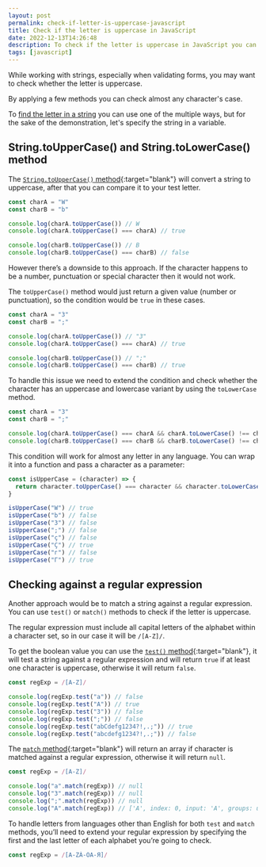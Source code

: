```yaml
---
layout: post
permalink: check-if-letter-is-uppercase-javascript
title: Check if the letter is uppercase in JavaScript
date: 2022-12-13T14:26:48
description: To check if the letter is uppercase in JavaScript you can use the toUpperCase() method or check against a regular expression
tags: [javascript]
---
```


While working with strings, especially when validating forms, you may want to check whether the letter is uppercase.

By applying a few methods you can check almost any character's case.

To [find the letter in a string](/javascript-find-string-in-string) you can use one of the multiple ways, but for the sake of the demonstration, let's specify the string in a variable.

## String.toUpperCase() and String.toLowerCase() method

The [`String.toUpperCase()` method](https://developer.mozilla.org/en-US/docs/Web/JavaScript/Reference/Global_Objects/String/toUpperCase){:target="blank"} will convert a string to uppercase, after that you can compare it to your test letter.

```javascript
const charA = "W"
const charB = "b"

console.log(charA.toUpperCase()) // W
console.log(charA.toUpperCase() === charA) // true

console.log(charB.toUpperCase()) // B
console.log(charB.toUpperCase() === charB) // false
```

However there’s a downside to this approach. If the character happens to be a number, punctuation or special character then it would not work.

The `toUpperCase()` method would just return a given value (number or punctuation), so the condition would be `true` in these cases.

```javascript
const charA = "3"
const charB = ";"

console.log(charA.toUpperCase()) // "3"
console.log(charA.toUpperCase() === charA) // true

console.log(charB.toUpperCase()) // ";"
console.log(charB.toUpperCase() === charB) // true
```
To handle this issue we need to extend the condition and check whether the character has an uppercase and lowercase variant by using the `toLowerCase` method.

```javascript
const charA = "3"
const charB = ";"

console.log(charA.toUpperCase() === charA && charA.toLowerCase() !== charA) // false
console.log(charB.toUpperCase() === charB && charB.toLowerCase() !== charB) // false
```

This condition will work for almost any letter in any language. You can wrap it into a function and pass a character as a parameter:

```javascript
const isUpperCase = (character) => {
  return character.toUpperCase() === character && character.toLowerCase() !== character
}

isUpperCase("W") // true
isUpperCase("b") // false
isUpperCase("3") // false
isUpperCase(";") // false
isUpperCase("ç") // false
isUpperCase("Ç") // true
isUpperCase("г") // false
isUpperCase("Г") // true
```

## Checking against a regular expression
Another approach would be to match a string against a regular expression. You can use `test()` or `match()` methods to check if the letter is uppercase.

The regular expression must include all capital letters of the alphabet within a character set, so in our case it will be `/[A-Z]/`.

To get the boolean value you can use the [`test()` method](https://developer.mozilla.org/en-US/docs/Web/JavaScript/Reference/Global_Objects/RegExp/test){:target="blank"}, it will test a string against a regular expression and will return `true` if at least one character is uppercase, otherwise it will return `false`.

```javascript
const regExp = /[A-Z]/

console.log(regExp.test("a")) // false
console.log(regExp.test("A")) // true
console.log(regExp.test("3")) // false
console.log(regExp.test(";")) // false
console.log(regExp.test("abCdefg1234?!,.;")) // true
console.log(regExp.test("abcdefg1234?!,.;")) // false
```

The [`match` method](https://developer.mozilla.org/en-US/docs/Web/JavaScript/Reference/Global_Objects/String/match){:target="blank"} will return an array if character is matched against a regular expression, otherwise it will return `null`. 

```javascript
const regExp = /[A-Z]/

console.log("a".match(regExp)) // null
console.log("3".match(regExp)) // null
console.log(";".match(regExp)) // null
console.log("A".match(regExp)) // ['A', index: 0, input: 'A', groups: undefined]
```

To handle letters from languages other than English for both `test` and `match` methods, you’ll need to extend your regular expression by specifying the first and the last letter of each alphabet you’re going to check.

```javascript
const regExp = /[A-ZÀ-ÖА-Я]/
```
